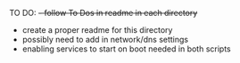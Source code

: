 TO DO:
~~- follow To Dos in readme in each directory~~
- create a proper readme for this directory
- possibly need to add in network/dns settings
- enabling services to start on boot needed in both scripts

